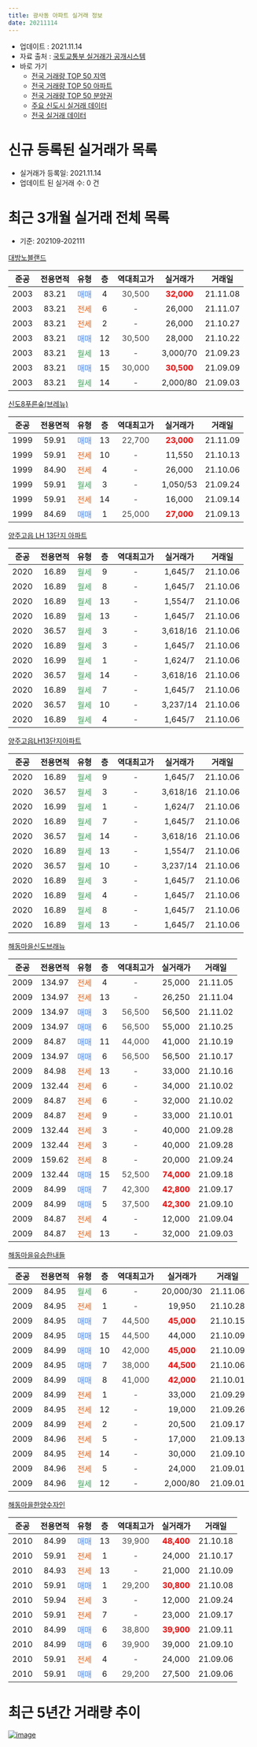 ```yaml
---
title: 광사동 아파트 실거래 정보
date: 20211114
---
```


* 업데이트 : 2021.11.14
* 자료 출처 : [국토교통부 실거래가 공개시스템](http://rt.molit.go.kr)
* 바로 가기
    * [전국 거래량 TOP 50 지역](https://apt-info.github.io/apt-trade-info/tr)
    * [전국 거래량 TOP 50 아파트](https://apt-info.github.io/apt-trade-info/ta)
    * [전국 거래량 TOP 50 분양권](https://apt-info.github.io/apt-trade-info/tb)
    * [주요 신도시 실거래 데이터](https://apt-info.github.io/apt-trade-info/newtown)
    * [전국 실거래 데이터](https://apt-info.github.io/apt-trade-info/all)



<script async src="https://pagead2.googlesyndication.com/pagead/js/adsbygoogle.js"></script>
<!-- 기본광고 -->
<ins class="adsbygoogle"
     style="display:block"
     data-ad-client="ca-pub-1142216861245946"
     data-ad-slot="4805727019"
     data-ad-format="auto"
     data-full-width-responsive="true"></ins>
<script>
     (adsbygoogle = window.adsbygoogle || []).push({});
</script>


# 신규 등록된 실거래가 목록

* 실거래가 등록일: 2021.11.14
* 업데이트 된 실거래 수: 0 건




<script async src="https://pagead2.googlesyndication.com/pagead/js/adsbygoogle.js"></script>
<!-- 기본광고 -->
<ins class="adsbygoogle"
     style="display:block"
     data-ad-client="ca-pub-1142216861245946"
     data-ad-slot="4805727019"
     data-ad-format="auto"
     data-full-width-responsive="true"></ins>
<script>
     (adsbygoogle = window.adsbygoogle || []).push({});
</script>


# 최근 3개월 실거래 전체 목록
* 기준: 202109-202111


[대방노블랜드](https://search.naver.com/search.naver?query=%EB%8C%80%EB%B0%A9%EB%85%B8%EB%B8%94%EB%9E%9C%EB%93%9C)

|준공|전용면적|유형|층|역대최고가|실거래가|거래일|
|:---:|:---:|:---:|:---:|:---:|:---:|:---:|
|2003|83.21|<span style="color:#4285F3">매매</span>|4|<span style="color:#444444">30,500</span>|<b><span style="color:#FF0000">32,000</span></b>|21.11.08|
|2003|83.21|<span style="color:#FF5A00">전세</span>|6|<span style="color:#444444">-</span>|26,000|21.11.07|
|2003|83.21|<span style="color:#FF5A00">전세</span>|2|<span style="color:#444444">-</span>|26,000|21.10.27|
|2003|83.21|<span style="color:#4285F3">매매</span>|12|<span style="color:#444444">30,500</span>|28,000|21.10.22|
|2003|83.21|<span style="color:#34A853">월세</span>|13|<span style="color:#444444">-</span>|3,000/70|21.09.23|
|2003|83.21|<span style="color:#4285F3">매매</span>|15|<span style="color:#444444">30,000</span>|<b><span style="color:#FF0000">30,500</span></b>|21.09.09|
|2003|83.21|<span style="color:#34A853">월세</span>|14|<span style="color:#444444">-</span>|2,000/80|21.09.03|

[신도8푸른숲(브레뉴)](https://search.naver.com/search.naver?query=%EC%8B%A0%EB%8F%848%ED%91%B8%EB%A5%B8%EC%88%B2%28%EB%B8%8C%EB%A0%88%EB%89%B4%29)

|준공|전용면적|유형|층|역대최고가|실거래가|거래일|
|:---:|:---:|:---:|:---:|:---:|:---:|:---:|
|1999|59.91|<span style="color:#4285F3">매매</span>|13|<span style="color:#444444">22,700</span>|<b><span style="color:#FF0000">23,000</span></b>|21.11.09|
|1999|59.91|<span style="color:#FF5A00">전세</span>|10|<span style="color:#444444">-</span>|11,550|21.10.13|
|1999|84.90|<span style="color:#FF5A00">전세</span>|4|<span style="color:#444444">-</span>|26,000|21.10.06|
|1999|59.91|<span style="color:#34A853">월세</span>|3|<span style="color:#444444">-</span>|1,050/53|21.09.24|
|1999|59.91|<span style="color:#FF5A00">전세</span>|14|<span style="color:#444444">-</span>|16,000|21.09.14|
|1999|84.69|<span style="color:#4285F3">매매</span>|1|<span style="color:#444444">25,000</span>|<b><span style="color:#FF0000">27,000</span></b>|21.09.13|

[양주고읍 LH 13단지 아파트](https://search.naver.com/search.naver?query=%EC%96%91%EC%A3%BC%EA%B3%A0%EC%9D%8D+LH+13%EB%8B%A8%EC%A7%80+%EC%95%84%ED%8C%8C%ED%8A%B8)

|준공|전용면적|유형|층|역대최고가|실거래가|거래일|
|:---:|:---:|:---:|:---:|:---:|:---:|:---:|
|2020|16.89|<span style="color:#34A853">월세</span>|9|<span style="color:#444444">-</span>|1,645/7|21.10.06|
|2020|16.89|<span style="color:#34A853">월세</span>|8|<span style="color:#444444">-</span>|1,645/7|21.10.06|
|2020|16.89|<span style="color:#34A853">월세</span>|13|<span style="color:#444444">-</span>|1,554/7|21.10.06|
|2020|16.89|<span style="color:#34A853">월세</span>|13|<span style="color:#444444">-</span>|1,645/7|21.10.06|
|2020|36.57|<span style="color:#34A853">월세</span>|3|<span style="color:#444444">-</span>|3,618/16|21.10.06|
|2020|16.89|<span style="color:#34A853">월세</span>|3|<span style="color:#444444">-</span>|1,645/7|21.10.06|
|2020|16.99|<span style="color:#34A853">월세</span>|1|<span style="color:#444444">-</span>|1,624/7|21.10.06|
|2020|36.57|<span style="color:#34A853">월세</span>|14|<span style="color:#444444">-</span>|3,618/16|21.10.06|
|2020|16.89|<span style="color:#34A853">월세</span>|7|<span style="color:#444444">-</span>|1,645/7|21.10.06|
|2020|36.57|<span style="color:#34A853">월세</span>|10|<span style="color:#444444">-</span>|3,237/14|21.10.06|
|2020|16.89|<span style="color:#34A853">월세</span>|4|<span style="color:#444444">-</span>|1,645/7|21.10.06|

[양주고읍LH13단지아파트](https://search.naver.com/search.naver?query=%EC%96%91%EC%A3%BC%EA%B3%A0%EC%9D%8DLH13%EB%8B%A8%EC%A7%80%EC%95%84%ED%8C%8C%ED%8A%B8)

|준공|전용면적|유형|층|역대최고가|실거래가|거래일|
|:---:|:---:|:---:|:---:|:---:|:---:|:---:|
|2020|16.89|<span style="color:#34A853">월세</span>|9|<span style="color:#444444">-</span>|1,645/7|21.10.06|
|2020|36.57|<span style="color:#34A853">월세</span>|3|<span style="color:#444444">-</span>|3,618/16|21.10.06|
|2020|16.99|<span style="color:#34A853">월세</span>|1|<span style="color:#444444">-</span>|1,624/7|21.10.06|
|2020|16.89|<span style="color:#34A853">월세</span>|7|<span style="color:#444444">-</span>|1,645/7|21.10.06|
|2020|36.57|<span style="color:#34A853">월세</span>|14|<span style="color:#444444">-</span>|3,618/16|21.10.06|
|2020|16.89|<span style="color:#34A853">월세</span>|13|<span style="color:#444444">-</span>|1,554/7|21.10.06|
|2020|36.57|<span style="color:#34A853">월세</span>|10|<span style="color:#444444">-</span>|3,237/14|21.10.06|
|2020|16.89|<span style="color:#34A853">월세</span>|3|<span style="color:#444444">-</span>|1,645/7|21.10.06|
|2020|16.89|<span style="color:#34A853">월세</span>|4|<span style="color:#444444">-</span>|1,645/7|21.10.06|
|2020|16.89|<span style="color:#34A853">월세</span>|8|<span style="color:#444444">-</span>|1,645/7|21.10.06|
|2020|16.89|<span style="color:#34A853">월세</span>|13|<span style="color:#444444">-</span>|1,645/7|21.10.06|

[해동마을신도브래뉴](https://search.naver.com/search.naver?query=%ED%95%B4%EB%8F%99%EB%A7%88%EC%9D%84%EC%8B%A0%EB%8F%84%EB%B8%8C%EB%9E%98%EB%89%B4)

|준공|전용면적|유형|층|역대최고가|실거래가|거래일|
|:---:|:---:|:---:|:---:|:---:|:---:|:---:|
|2009|134.97|<span style="color:#FF5A00">전세</span>|4|<span style="color:#444444">-</span>|25,000|21.11.05|
|2009|134.97|<span style="color:#FF5A00">전세</span>|13|<span style="color:#444444">-</span>|26,250|21.11.04|
|2009|134.97|<span style="color:#4285F3">매매</span>|3|<span style="color:#444444">56,500</span>|56,500|21.11.02|
|2009|134.97|<span style="color:#4285F3">매매</span>|6|<span style="color:#444444">56,500</span>|55,000|21.10.25|
|2009|84.87|<span style="color:#4285F3">매매</span>|11|<span style="color:#444444">44,000</span>|41,000|21.10.19|
|2009|134.97|<span style="color:#4285F3">매매</span>|6|<span style="color:#444444">56,500</span>|56,500|21.10.17|
|2009|84.98|<span style="color:#FF5A00">전세</span>|13|<span style="color:#444444">-</span>|33,000|21.10.16|
|2009|132.44|<span style="color:#FF5A00">전세</span>|6|<span style="color:#444444">-</span>|34,000|21.10.02|
|2009|84.87|<span style="color:#FF5A00">전세</span>|6|<span style="color:#444444">-</span>|32,000|21.10.02|
|2009|84.87|<span style="color:#FF5A00">전세</span>|9|<span style="color:#444444">-</span>|33,000|21.10.01|
|2009|132.44|<span style="color:#FF5A00">전세</span>|3|<span style="color:#444444">-</span>|40,000|21.09.28|
|2009|132.44|<span style="color:#FF5A00">전세</span>|3|<span style="color:#444444">-</span>|40,000|21.09.28|
|2009|159.62|<span style="color:#FF5A00">전세</span>|8|<span style="color:#444444">-</span>|20,000|21.09.24|
|2009|132.44|<span style="color:#4285F3">매매</span>|15|<span style="color:#444444">52,500</span>|<b><span style="color:#FF0000">74,000</span></b>|21.09.18|
|2009|84.99|<span style="color:#4285F3">매매</span>|7|<span style="color:#444444">42,300</span>|<b><span style="color:#FF0000">42,800</span></b>|21.09.17|
|2009|84.99|<span style="color:#4285F3">매매</span>|5|<span style="color:#444444">37,500</span>|<b><span style="color:#FF0000">42,300</span></b>|21.09.10|
|2009|84.87|<span style="color:#FF5A00">전세</span>|4|<span style="color:#444444">-</span>|12,000|21.09.04|
|2009|84.87|<span style="color:#FF5A00">전세</span>|13|<span style="color:#444444">-</span>|32,000|21.09.03|


<script async src="https://pagead2.googlesyndication.com/pagead/js/adsbygoogle.js"></script>
<!-- 기본광고 -->
<ins class="adsbygoogle"
     style="display:block"
     data-ad-client="ca-pub-1142216861245946"
     data-ad-slot="4805727019"
     data-ad-format="auto"
     data-full-width-responsive="true"></ins>
<script>
     (adsbygoogle = window.adsbygoogle || []).push({});
</script>


[해동마을유승한내들](https://search.naver.com/search.naver?query=%ED%95%B4%EB%8F%99%EB%A7%88%EC%9D%84%EC%9C%A0%EC%8A%B9%ED%95%9C%EB%82%B4%EB%93%A4)

|준공|전용면적|유형|층|역대최고가|실거래가|거래일|
|:---:|:---:|:---:|:---:|:---:|:---:|:---:|
|2009|84.95|<span style="color:#34A853">월세</span>|6|<span style="color:#444444">-</span>|20,000/30|21.11.06|
|2009|84.95|<span style="color:#FF5A00">전세</span>|1|<span style="color:#444444">-</span>|19,950|21.10.28|
|2009|84.95|<span style="color:#4285F3">매매</span>|7|<span style="color:#444444">44,500</span>|<b><span style="color:#FF0000">45,000</span></b>|21.10.15|
|2009|84.95|<span style="color:#4285F3">매매</span>|15|<span style="color:#444444">44,500</span>|44,000|21.10.09|
|2009|84.99|<span style="color:#4285F3">매매</span>|10|<span style="color:#444444">42,000</span>|<b><span style="color:#FF0000">45,000</span></b>|21.10.09|
|2009|84.95|<span style="color:#4285F3">매매</span>|7|<span style="color:#444444">38,000</span>|<b><span style="color:#FF0000">44,500</span></b>|21.10.06|
|2009|84.99|<span style="color:#4285F3">매매</span>|8|<span style="color:#444444">41,000</span>|<b><span style="color:#FF0000">42,000</span></b>|21.10.01|
|2009|84.99|<span style="color:#FF5A00">전세</span>|1|<span style="color:#444444">-</span>|33,000|21.09.29|
|2009|84.95|<span style="color:#FF5A00">전세</span>|12|<span style="color:#444444">-</span>|19,000|21.09.26|
|2009|84.99|<span style="color:#FF5A00">전세</span>|2|<span style="color:#444444">-</span>|20,500|21.09.17|
|2009|84.96|<span style="color:#FF5A00">전세</span>|5|<span style="color:#444444">-</span>|17,000|21.09.13|
|2009|84.95|<span style="color:#FF5A00">전세</span>|14|<span style="color:#444444">-</span>|30,000|21.09.10|
|2009|84.96|<span style="color:#FF5A00">전세</span>|5|<span style="color:#444444">-</span>|24,000|21.09.01|
|2009|84.96|<span style="color:#34A853">월세</span>|12|<span style="color:#444444">-</span>|2,000/80|21.09.01|

[해동마을한양수자인](https://search.naver.com/search.naver?query=%ED%95%B4%EB%8F%99%EB%A7%88%EC%9D%84%ED%95%9C%EC%96%91%EC%88%98%EC%9E%90%EC%9D%B8)

|준공|전용면적|유형|층|역대최고가|실거래가|거래일|
|:---:|:---:|:---:|:---:|:---:|:---:|:---:|
|2010|84.99|<span style="color:#4285F3">매매</span>|13|<span style="color:#444444">39,900</span>|<b><span style="color:#FF0000">48,400</span></b>|21.10.18|
|2010|59.91|<span style="color:#FF5A00">전세</span>|1|<span style="color:#444444">-</span>|24,000|21.10.17|
|2010|84.93|<span style="color:#FF5A00">전세</span>|13|<span style="color:#444444">-</span>|21,000|21.10.09|
|2010|59.91|<span style="color:#4285F3">매매</span>|1|<span style="color:#444444">29,200</span>|<b><span style="color:#FF0000">30,800</span></b>|21.10.08|
|2010|59.94|<span style="color:#FF5A00">전세</span>|3|<span style="color:#444444">-</span>|12,000|21.09.24|
|2010|59.91|<span style="color:#FF5A00">전세</span>|7|<span style="color:#444444">-</span>|23,000|21.09.17|
|2010|84.99|<span style="color:#4285F3">매매</span>|6|<span style="color:#444444">38,800</span>|<b><span style="color:#FF0000">39,900</span></b>|21.09.11|
|2010|84.99|<span style="color:#4285F3">매매</span>|6|<span style="color:#444444">39,900</span>|39,000|21.09.10|
|2010|59.91|<span style="color:#FF5A00">전세</span>|4|<span style="color:#444444">-</span>|24,000|21.09.06|
|2010|59.91|<span style="color:#4285F3">매매</span>|6|<span style="color:#444444">29,200</span>|27,500|21.09.06|



<script async src="https://pagead2.googlesyndication.com/pagead/js/adsbygoogle.js"></script>
<!-- 기본광고 -->
<ins class="adsbygoogle"
     style="display:block"
     data-ad-client="ca-pub-1142216861245946"
     data-ad-slot="4805727019"
     data-ad-format="auto"
     data-full-width-responsive="true"></ins>
<script>
     (adsbygoogle = window.adsbygoogle || []).push({});
</script>


# 최근 5년간 거래량 추이


<div style="width:100%;">
    <canvas id="deal_progress" height="200"></canvas>
</div>

<script>
new Chart(document.getElementById("deal_progress"), {
    type: 'line',
    data: {
        labels: ['16.01','16.02','16.03','16.04','16.05','16.06','16.07','16.08','16.09','16.10','16.11','16.12','17.01','17.02','17.03','17.04','17.05','17.06','17.07','17.08','17.09','17.10','17.11','17.12','18.01','18.02','18.03','18.04','18.05','18.06','18.07','18.08','18.09','18.10','18.11','18.12','19.01','19.02','19.03','19.04','19.05','19.06','19.07','19.08','19.09','19.10','19.11','19.12','20.01','20.02','20.03','20.04','20.05','20.06','20.07','20.08','20.09','20.10','20.11','20.12','21.01','21.02','21.03','21.04','21.05','21.06','21.07','21.08','21.09','21.10','21.11'],
        datasets: [{
            label: '매매/분양권',
            data: [11,15,17,17,13,14,25,20,22,21,8,8,12,6,13,15,23,12,14,21,14,13,3,9,12,11,14,9,13,11,9,11,18,8,7,9,11,15,23,8,10,15,12,13,17,20,23,23,11,26,18,12,23,45,21,18,21,29,55,77,37,34,23,16,29,14,22,18,8,11,3],
            borderColor: "rgba(66, 133, 243, 1)",
            backgroundColor: "rgba(66, 133, 243, 0.05)",
            borderWidth: 1,
            pointRadius: 0,
            fill: false,
            lineTension: 0
        },{
            label: '전/월세',
            data: [15,23,24,21,19,24,22,26,28,26,13,16,11,20,22,10,12,17,11,17,16,15,9,13,9,13,21,16,18,13,14,13,23,24,19,11,17,17,11,8,12,12,15,10,19,18,12,15,9,18,14,17,18,77,83,37,22,18,11,72,25,20,13,18,14,10,15,23,19,32,4],
            borderColor: "rgba(255, 90, 0, 1)",
            backgroundColor: "rgba(255, 90, 0, 0.05)",
            borderWidth: 1,
            pointRadius: 0,
            fill: false,
            lineTension: 0
        },{
            label: '합계',
            data: [26,38,41,38,32,38,47,46,50,47,21,24,23,26,35,25,35,29,25,38,30,28,12,22,21,24,35,25,31,24,23,24,41,32,26,20,28,32,34,16,22,27,27,23,36,38,35,38,20,44,32,29,41,122,104,55,43,47,66,149,62,54,36,34,43,24,37,41,27,43,7],
            borderColor: "rgba(0, 0, 0, 1)",
            backgroundColor: "rgba(0, 0, 0, 0.03)",
            borderWidth: 0.1,
            pointRadius: 0,
            fill: true,
            lineTension: 0
        }
        ]
    },
    options: {
        responsive: true,
        title: {
            display: false
        },
        tooltips: {
            mode: 'index',
            intersect: false
        },
        hover: {
            mode: 'nearest',
            intersect: true
        },
        scales: {
            xAxes: [{
                display: true,
                scaleLabel: {
                    display: true,
                    labelString: '년/월'
                }
            }],
            yAxes: [{
                display: true,
                ticks: {
                    suggestedMin: 0,
                },
                scaleLabel: {
                    display: true,
                    labelString: '실거래 수'
                }
            }]
        }
    }
});

</script>


[![image](https://apt-info.github.io/images/2020-01-03-apt-trade-info/1024x500.png)](https://play.google.com/store/apps/details?id=com.aptinfo.apttradeinfo)


